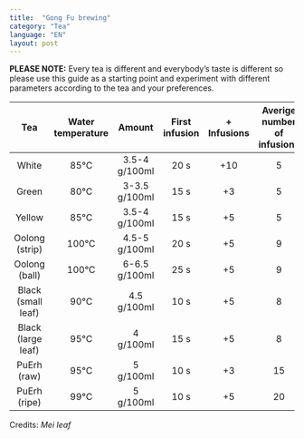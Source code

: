 ```yaml
---
title:  "Gong Fu brewing"
category: "Tea"
language: "EN"
layout: post
---
```


**PLEASE NOTE:** Every tea is different and everybody’s taste is different so please use this guide as a starting point and experiment with different parameters according to the tea and your preferences.


| Tea				| Water temperature | Amount 			| First infusion 	| + Infusions 	| Averige number of infusions 	|
|:-----------------:|:-----------------:|:-----------------:|:-----------------:|:-------------:|:-----------------------------:|
| White				| 85°C				| 3.5-4	g/100ml		| 20 s 				| +10			| 5								|
| Green				| 80°C				| 3-3.5	g/100ml		| 15 s 				| +3			| 5								|
| Yellow			| 85°C				| 3.5-4	g/100ml		| 15 s 				| +5			| 5								|
| Oolong (strip)	| 100°C				| 4.5-5	g/100ml		| 20 s 				| +5			| 9								|
| Oolong (ball)		| 100°C				| 6-6.5	g/100ml		| 25 s 				| +5			| 9								|
| Black (small leaf)| 90°C				| 4.5 g/100ml		| 10 s 				| +5			| 8								|
| Black (large leaf)| 95°C				| 4	g/100ml			| 15 s 				| +5			| 8								|
| PuErh (raw)		| 95°C				| 5	g/100ml			| 10 s 				| +3			| 15							|
| PuErh (ripe)		| 99°C				| 5	g/100ml			| 10 s 				| +5			| 20							|


Credits: _Mei leaf_